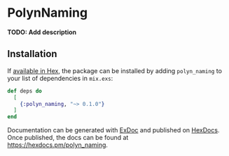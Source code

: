 # PolynNaming

**TODO: Add description**

## Installation

If [available in Hex](https://hex.pm/docs/publish), the package can be installed
by adding `polyn_naming` to your list of dependencies in `mix.exs`:

```elixir
def deps do
  [
    {:polyn_naming, "~> 0.1.0"}
  ]
end
```

Documentation can be generated with [ExDoc](https://github.com/elixir-lang/ex_doc)
and published on [HexDocs](https://hexdocs.pm). Once published, the docs can
be found at <https://hexdocs.pm/polyn_naming>.

